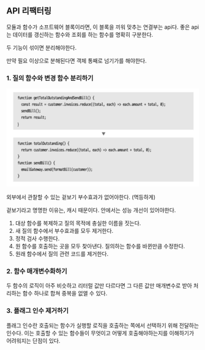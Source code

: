 ## API 리팩터링
모듈과 함수가 소프트웨어 블록이라면, 이 블록을 끼워 맞추는 연결부는 api다. 
좋은 api는 데이터를 갱신하는 함수와 조회를 하는 함수를 명확히 구분한다. 

두 기능이 섞이면 분리해야한다. 

만약 필요 이상으로 분해된다면 객체 통째로 넘기가를 해야한다. 

### 1. 질의 함수와 변경 함수 분리하기
![Alt text](image.png)

외부에서 관찰할 수 있는 겉보기 부수효과가 없어야한다. (멱등하게)

겉보기라고 명명한 이유는, 캐시 때문이다. 안에서는 성능 개선이 있어야한다.

1. 대상 함수를 복제하고 질의 목적에 충실한 이름을 짓는다. 
2. 새 질의 함수에서 부수효과를 모두 제거한다.
3. 정적 검사 수행한다.
4. 원 함수를 호출하는 곳을 모두 찾아낸다. 질의하는 함수를 바뀐만큼 수정한다.
5. 원래 함수에서 질의 관련 코드를 제거한다.

### 2. 함수 매개변수화하기
두 함수의 로직이 아주 비슷하고 리터럴 값만 다르다면 그 다른 값만 매개변수로 받아 처리하는 함수 하나로 합쳐 중복을 없앨 수 있다. 

### 3. 플래그 인수 제거하기
플래그 인수란 호출되는 함수가 실행할 로직을 호출하는 쪽에서 선택하기 위해 전달하는 인수다. 
이는 호출할 수 있는 함수들이 무엇이고 어떻게 호출해야하는지를 이해하기가 어려워지는 단점이 있다. 